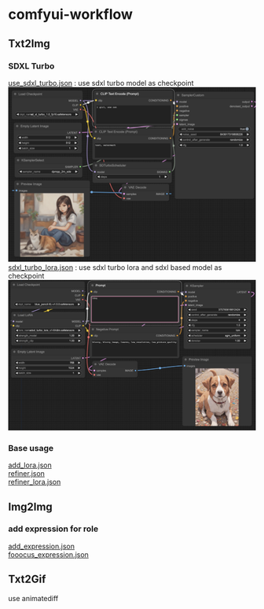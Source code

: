# comfyui-workflow
## Txt2Img
### SDXL Turbo
[use_sdxl_turbo.json](src/txt2img/use_sdxl_turbo.json) : use sdxl turbo model as checkpoint ![use sdxl turbo model](resources/use_sdxl_turbo.png)<br>
[sdxl_turbo_lora.json](src/txt2img/sdxl_turbo_lora.json) : use sdxl turbo lora and sdxl based model as checkpoint ![sdxl turbo lora](resources/sdxl_turbo_lora.png)<br>
### Base usage
[add_lora.json](src/txt2img/add_lora.json) <br>
[refiner.json](src/txt2img/refiner.json) <br>
[refiner_lora.json](src/txt2img/refinder_lora.json) <br>
## Img2Img
### add expression for role
[add_expression.json](src/img2img/add_expression.json) <br>
[fooocus_expression.json](src/img2img/fooocus_expression.json) <br>
## Txt2Gif
use animatediff 
